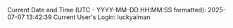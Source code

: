 Current Date and Time (UTC - YYYY-MM-DD HH:MM:SS formatted): 2025-07-07 13:42:39
Current User's Login: luckyaiman
